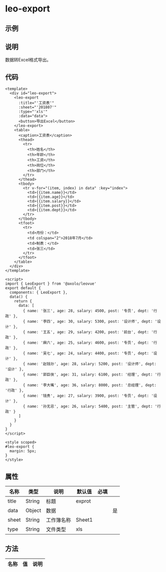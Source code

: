 leo-export
==========

示例
----
<ClientOnly>
  <labs-leo-export/>
</ClientOnly>

说明
----
数据转Excel格式导出。


代码
----
```vue
<template>
  <div id="leo-export">
    <leo-export
      :title="'工资表'"
      :sheet="'201807'"
      :type="'xls'"
      :data="data">
      <button>导出Excel</button>
    </leo-export>
    <table>
      <caption>工资表</caption>
      <thead>
        <tr>
          <th>姓名</th>
          <th>年龄</th>
          <th>工资</th>
          <th>岗位</th>
          <th>部门</th>
        </tr>
      </thead>
      <tbody>
        <tr v-for="(item, index) in data" :key="index">
          <td>{{item.name}}</td>
          <td>{{item.age}}</td>
          <td>{{item.salary}}</td>
          <td>{{item.post}}</td>
          <td>{{item.dept}}</td>
        </tr>
      </tbody>
      <tfoot>
        <tr>
          <td>月份：</td>
          <td colspan="2">2018年7月</td>
          <td>制表：</td>
          <td>张三</td>
        </tr>
      </tfoot>
    </table>
  </div>
</template>

<script>
import { LeoExport } from '@axolo/leovue'
export default {
  components: { LeoExport },
  data() {
    return {
      data: [
        { name: '张三', age: 28, salary: 4500, post: '专员', dept: '行政' },
        { name: '李四', age: 30, salary: 5300, post: '设计师', dept: '设计' },
        { name: '王五', age: 29, salary: 4200, post: '前台', dept: '行政' },
        { name: '麻六', age: 25, salary: 4600, post: '专员', dept: '行政' },
        { name: '吴七', age: 24, salary: 4400, post: '专员', dept: '设计' },
        { name: '赵钱孙', age: 28, salary: 5200, post: '设计师', dept: '设计' },
        { name: '郭巨侠', age: 31, salary: 6100, post: '经理', dept: '行政' },
        { name: '李大嘴', age: 36, salary: 8000, post: '总经理', dept: '行政' },
        { name: '钱贵', age: 27, salary: 3900, post: '专员', dept: '设计' },
        { name: '孙无忌', age: 26, salary: 5400, post: '主管', dept: '行政' }
      ]
    }
  }
}
</script>

<style scoped>
#leo-export {
  margin: 5px;
}
</style>
```

属性
----
| 名称  |  类型  |    说明    | 默认值 | 必填 |     |
| ----- | ------ | ---------- | ------ | ---- | --- |
| title | String | 标题       | exprot |      |     |
| data  | Object | 数据       |        |      | 是  |
| sheet | String | 工作簿名称 | Sheet1 |      |     |
| type  | String | 文件类型   | xls    |      |     |

方法
----
|  名称  |      值      |            说明            |
| ------ | ------------ | -------------------------- |
